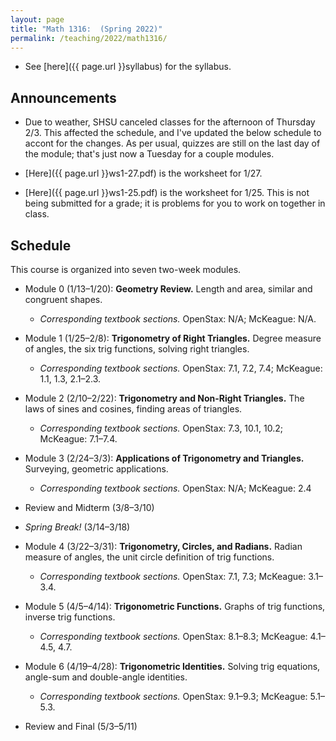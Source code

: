 ```yaml
---
layout: page
title: "Math 1316:  (Spring 2022)"
permalink: /teaching/2022/math1316/
---
```


* See [here]({{ page.url }}syllabus) for the syllabus.



Announcements
-------------

* Due to weather, SHSU canceled classes for the afternoon of Thursday 2/3. This affected the schedule, and I've updated the below schedule to accont for the changes. As per usual, quizzes are still on the last day of the module; that's just now a Tuesday for a couple modules.

* [Here]({{ page.url }}ws1-27.pdf) is the worksheet for 1/27.

* [Here]({{ page.url }}ws1-25.pdf) is the worksheet for 1/25. This is not being submitted for a grade; it is problems for you to work on together in class.



Schedule
--------

This course is organized into seven two-week modules. 

* Module 0 (1/13–1/20): **Geometry Review.** Length and area, similar and congruent shapes. 

    * *Corresponding textbook sections.* OpenStax: N/A; McKeague: N/A.

* Module 1 (1/25–2/8): **Trigonometry of Right Triangles.** Degree measure of angles, the six trig functions, solving right triangles.

    * *Corresponding textbook sections.* OpenStax: 7.1, 7.2, 7.4; McKeague: 1.1, 1.3, 2.1–2.3.

* Module 2 (2/10–2/22): **Trigonometry and Non-Right Triangles.** The laws of sines and cosines, finding areas of triangles.

    * *Corresponding textbook sections.* OpenStax: 7.3, 10.1, 10.2; McKeague: 7.1–7.4.

* Module 3 (2/24–3/3): **Applications of Trigonometry and Triangles.** Surveying, geometric applications.

    * *Corresponding textbook sections.* OpenStax: N/A; McKeague: 2.4

* Review and Midterm (3/8–3/10)

* *Spring Break!* (3/14–3/18)

* Module 4 (3/22–3/31): **Trigonometry, Circles, and Radians.** Radian measure of angles, the unit circle definition of trig functions.

    * *Corresponding textbook sections.* OpenStax: 7.1, 7.3; McKeague: 3.1–3.4.

* Module 5 (4/5–4/14): **Trigonometric Functions.** Graphs of trig functions, inverse trig functions.

    * *Corresponding textbook sections.* OpenStax: 8.1–8.3; McKeague: 4.1–4.5, 4.7.

* Module 6 (4/19–4/28): **Trigonometric Identities.** Solving trig equations, angle-sum and double-angle identities.

    * *Corresponding textbook sections.* OpenStax: 9.1–9.3; McKeague: 5.1–5.3.

* Review and Final (5/3–5/11)

